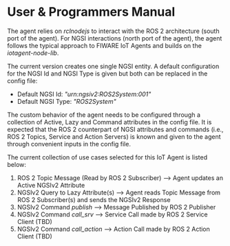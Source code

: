 # User & Programmers Manual 

The agent relies on *rclnodejs* to interact with the ROS 2 architecture (south port of the agent). For NGSI interactions (north port of the agent), the agent follows the typical approach to FIWARE IoT Agents and builds on the *iotagent-node-lib*. 

The current version creates one single NGSI entity. A default configuration for the NGSI Id and NGSI Type is given but both can be replaced in the config file:

* Default NGSI Id: *"urn:ngsiv2:ROS2System:001"*
* Default NGSI Type: *"ROS2System"*

The custom behavior of the agent needs to be configured through a collection of Active, Lazy and Command attributes in the config file. It is expected that the ROS 2 counterpart of NGSI attributes and commands (i.e., ROS 2 Topics, Service and Action Servers) is known and given to the agent through convenient inputs in the config file. 

The current collection of use cases selected for this IoT Agent is listed below:

1. ROS 2 Topic Message (Read by ROS 2 Subscriber) --> Agent updates an Active NGSIv2 Attribute
2. NGSIv2 Query to Lazy Attribute(s) --> Agent reads Topic Message from ROS 2 Subscriber(s) and sends the NGSIv2 Response
3. NGSIv2 Command *publish* --> Message Published by ROS 2 Publisher
4. NGSIv2 Command *call_srv* --> Service Call made by ROS 2 Service Client (TBD)
5. NGSIv2 Command *call_action* --> Action Call made by ROS 2 Action Client (TBD)
